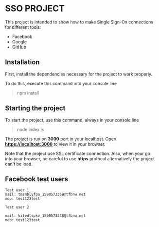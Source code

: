 # SSO PROJECT

This project is intended to show how to make Single Sign-On connections for different tools:
- Facebook
- Google
- GitHub

## Installation

First, install the dependencies necessary for the project to work properly.

To do this, execute this command into your console line

> npm install

## Starting the project

To start the project, use this command, always in your console line

> node index.js

The project is run on **3000** port in your localhost.
Open **[https://localhost:3000](https://localhost:3000)** to view it in your browser.

Note that the project use SSL certificate connection. Also, when your go into your browser, be careful to use **https** protocol alternatively the project can't be load.

## Facebook test users
```
Test user 1
mail: tmsmblyfpa_1590573359@tfbnw.net
mdp: test123test
```
```
Test user 2

mail: kitedtspkv_1590573348@tfbnw.net
mdp: test123test
```